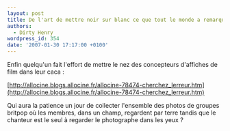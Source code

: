 ```yaml
---
layout: post
title: De l'art de mettre noir sur blanc ce que tout le monde a remarqué
authors:
  - Dirty Henry
wordpress_id: 354
date: '2007-01-30 17:17:00 +0100'
---
```

Enfin quelqu'un fait l'effort de mettre le nez des concepteurs d'affiches de film dans leur caca :

[http://allocine.blogs.allocine.fr/allocine-78474-cherchez_lerreur.htm](http://allocine.blogs.allocine.fr/allocine-78474-cherchez_lerreur.htm) 

Qui aura la patience un jour de collecter l'ensemble des photos de groupes britpop où les membres, dans un champ, regardent par terre tandis que le chanteur est le seul à regarder le photographe dans les yeux ?
